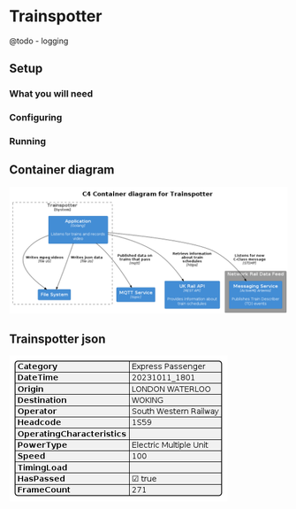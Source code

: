 # Trainspotter

@todo - logging


## Setup

### What you will need

### Configuring

### Running

## Container diagram

![Container diagram of Trainspotter](./docs/container.png) 

## Trainspotter json

![Physical format of Trainspotter data saved as json and sent to MQTT](./docs/trainspotter.png) 

